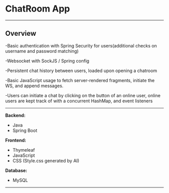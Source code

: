 # ChatRoom App

---

## Overview

-Basic authentication with Spring Security for users(additional checks on username and password matching)

-Websocket with SockJS / Spring config

-Persistent chat history between users, loaded upon opening a chatroom

-Basic JavaScript usage to fetch server-rendered fragments, initiate the WS, and append messages.

-Users can initiate a chat by clicking on the button of an online user, online users are kept track of with a concurrent HashMap, and event listeners

---

**Backend:**
- Java 
- Spring Boot

**Frontend:**
- Thymeleaf 
- JavaScript
- CSS (Style.css generated by AI)

**Database:**
- MySQL 

---

